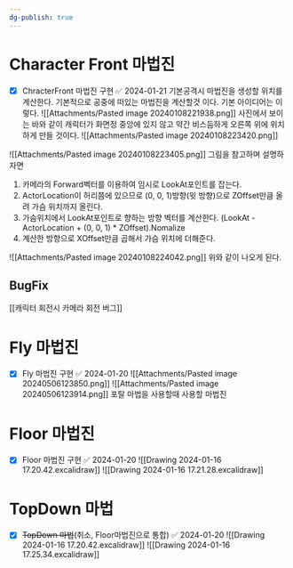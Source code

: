 ```yaml
---
dg-publish: true
---
```


# Character Front 마법진
- [x] ChracterFront 마법진 구현 ✅ 2024-01-21
기본공격시 마법진을 생성할 위치를 계산한다.
기본적으로 공중에 떠있는 마법진을 계산할것 이다.
기본 아이디어는 이렇다.
![[Attachments/Pasted image 20240108221938.png]]
사진에서 보이는 바와 같이 캐릭터가 화면정 중앙에 있지 않고 약간 비스듬하게 오른쪽 위에 위치하게 만들 것이다.
![[Attachments/Pasted image 20240108223420.png]]

![[Attachments/Pasted image 20240108223405.png]]
그림을 참고하며 설명하자면
1. 카메라의 Forward벡터를 이용하여 임시로 LookAt포인트를 잡는다.
2. ActorLocation이 허리쯤에 있으므로 (0, 0, 1)방향(윗 방향)으로 ZOffset만큼 올려 가슴 위치까지 올린다.
3. 가슴위치에서 LookAt포인트로 향하는 방향 벡터를 계산한다. 
	   (LookAt - ActorLocation + (0, 0, 1) * ZOffset).Nomalize
4. 계산한 방향으로 XOffset만큼 곱해서 가슴 위치에 더해준다.

![[Attachments/Pasted image 20240108224042.png]]
위와 같이 나오게 된다.

## BugFix
[[캐릭터 회전시 카메라 회전 버그]]

# Fly 마법진
- [x] Fly 마법진 구현 ✅ 2024-01-20
![[Attachments/Pasted image 20240506123850.png]]
![[Attachments/Pasted image 20240506123914.png]]
포탈 마법을 사용할때 사용할 마법진
# Floor 마법진
- [x] Floor 마법진 구현 ✅ 2024-01-20
![[Drawing 2024-01-16 17.20.42.excalidraw]]
![[Drawing 2024-01-16 17.21.28.excalidraw]]
# TopDown 마법
- [x] ~~TopDown 마법~~(취소, Floor마법진으로 통합) ✅ 2024-01-20
![[Drawing 2024-01-16 17.20.42.excalidraw]]
![[Drawing 2024-01-16 17.25.34.excalidraw]]